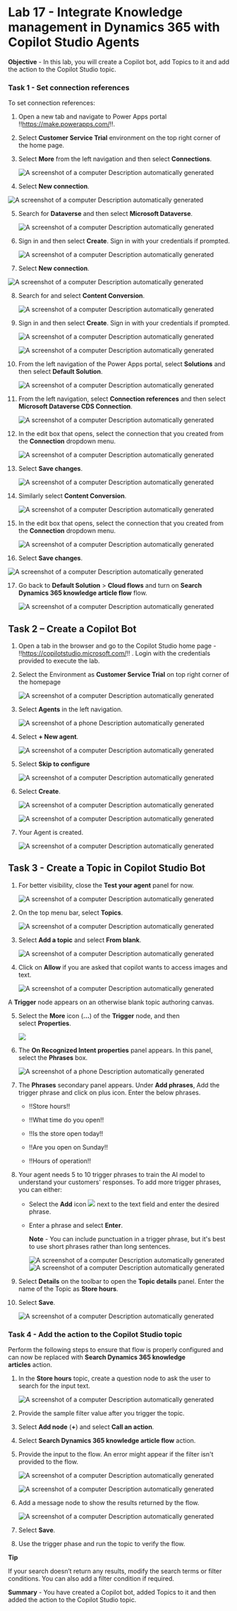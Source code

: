 # Lab 17 - Integrate Knowledge management in Dynamics 365 with Copilot Studio Agents

**Objective** - In this lab, you will create a Copilot bot, add Topics to it and add the action to the Copilot Studio topic.

### Task 1 - Set connection references

To set connection references:

1.  Open a new tab and navigate
    to Power Apps portal !!https://make.powerapps.com/!!.

2.  Select **Customer Service Trial** environment on the top right corner of
    the home page.

3.  Select **More** from the left navigation and then select **Connections**.

    ![A screenshot of a computer Description automatically
generated](./media/media18/image27.jpg)
  
4.  Select **New connection**.

   ![A screenshot of a computer Description automatically
generated](./media/media18/image28.jpg)

5.  Search for **Dataverse** and then select **Microsoft Dataverse**.

     ![A screenshot of a computer Description automatically
generated](./media/media18/image29.jpg)

6.  Sign in and then select **Create**. Sign in with your credentials if prompted.

     ![A screenshot of a computer Description automatically
generated](./media/media18/image30.jpg)

7.  Select **New connection**.

   ![A screenshot of a computer Description automatically
generated](./media/media18/image35.jpg)

8.  Search for and select **Content Conversion**.

     ![A screenshot of a computer Description automatically
generated](./media/media18/image36.jpg)

9.  Sign in and then select **Create**. Sign in with your credentials if prompted.

     ![A screenshot of a computer Description automatically
generated](./media/media18/image37.jpg)

     ![A screenshot of a computer Description automatically
generated](./media/media18/image38.jpg)

10.  From the left navigation of the Power Apps portal, select **Solutions** and then select **Default Solution**.

     ![A screenshot of a computer Description automatically
generated](./media/media18/image18.png)

11.  From the left navigation, select **Connection references** and then select **Microsoft Dataverse CDS Connection**.

     ![A screenshot of a computer Description automatically
generated](./media/media18/image31.jpg)

12. In the edit box that opens, select the connection that you created from the **Connection** dropdown menu.

     ![A screenshot of a computer Description automatically
generated](./media/media18/image32.jpg)
   
13.  Select **Save changes**.

     ![A screenshot of a computer Description automatically
generated](./media/media18/image33.jpg)

14.  Similarly select **Content Conversion**.

     ![A screenshot of a computer Description automatically
generated](./media/media18/image39.jpg)

15.  In the edit box that opens, select the connection that you created from the **Connection** dropdown menu.

     ![A screenshot of a computer Description automatically
generated](./media/media18/image40.jpg)

16.  Select **Save changes**.

   ![A screenshot of a computer Description automatically
generated](./media/media18/image41.jpg)

17.  Go back to **Default Solution** \> **Cloud flows** and turn
    on **Search Dynamics 365 knowledge article flow** flow.

     ![A screenshot of a computer Description automatically
generated](./media/media18/image34.jpg)

## Task 2 – Create a Copilot Bot

1.  Open a tab in the browser and go to the Copilot Studio home page -
    !!https://copilotstudio.microsoft.com/!! . Login with the credentials
    provided to execute the lab.

2.  Select the Environment as **Customer Service Trial** on top right
    corner of the homepage

    ![A screenshot of a computer Description automatically generated](./media/media18/image1.png)

3.  Select **Agents** in the left navigation.

     ![A screenshot of a phone Description automatically generated](./media/media18/image2.png)

4.  Select **+ New agent**.

    ![A screenshot of a computer Description automatically generated](./media/media18/image3.png)

5.  Select **Skip to configure**

    ![A screenshot of a computer Description automatically generated](./media/media18/image4.png)

6.  Select **Create**.

    ![A screenshot of a computer Description automatically generated](./media/media18/image5.png)

    ![A screenshot of a computer Description automatically generated](./media/media18/image6.png)

7.  Your Agent is created.

    ![A screenshot of a computer Description automatically generated](./media/media18/image7.png)

## Task 3 - Create a Topic in Copilot Studio Bot

1.  For better visibility, close the **Test your agent** panel for now.

    ![A screenshot of a computer Description automatically generated](./media/media18/image8.png)

2.  On the top menu bar, select **Topics**.

    ![A screenshot of a computer Description automatically generated](./media/media18/image9.png)

3.  Select **Add a topic** and select **From blank**.

    ![A screenshot of a computer Description automatically generated](./media/media18/image10.png)

4.  Click on **Allow** if you are asked that copilot wants to access
    images and text.

    ![A screenshot of a computer Description automatically generated](./media/media18/image11.png)

A **Trigger** node appears on an otherwise blank topic authoring canvas.

5.  Select the **More** icon (**…**) of the **Trigger** node, and then
    select **Properties**.

    ![](./media/media18/image12.png)

6.  The **On Recognized Intent properties** panel appears. In this
    panel, select the **Phrases** box.

    ![A screenshot of a phone Description automatically generated](./media/media18/image13.png)

7.  The **Phrases** secondary panel appears. Under **Add phrases**, Add
    the trigger phrase and click on plus icon. Enter the below phrases.

    - !!Store hours!!

    - !!What time do you open!!

    - !!Is the store open today!!

    - !!Are you open on Sunday!!

    - !!Hours of operation!!

8.  Your agent needs 5 to 10 trigger phrases to train the AI model to
    understand your customers' responses. To add more trigger phrases,
    you can either:

    - Select the **Add** icon ![](./media/media18/image14.png) next to the text
      field and enter the desired phrase.

    - Enter a phrase and select **Enter**.

        **Note** - You can include punctuation in a trigger phrase, but it's best to
        use short phrases rather than long sentences.

       ![A screenshot of a computer Description automatically generated](./media/media18/image15.png)
       ![A screenshot of a computer Description automatically generated](./media/media18/image16.png)

9.  Select **Details** on the toolbar to open the **Topic
    details** panel. Enter the name of the Topic as **Store hours**.

10.  Select **Save**.

        ![A screenshot of a computer Description automatically generated](./media/media18/image17.png)

### Task 4 - Add the action to the Copilot Studio topic

Perform the following steps to ensure that flow is properly configured
and can now be replaced with **Search Dynamics 365 knowledge
articles** action.

1.  In the **Store hours** topic, create a question node to ask the user to search
    for the input text.

    ![A screenshot of a computer Description automatically generated](./media/media18/image42.jpg)

2.  Provide the sample filter value after you trigger the topic.

3.  Select **Add node** (**+**) and select **Call an action**.

4.  Select **Search Dynamics 365 knowledge article flow** action.

5.  Provide the input to the flow. An error might appear if the filter
    isn't provided to the flow.

    ![A screenshot of a computer Description automatically generated](./media/media18/image43.jpg)

    ![A screenshot of a computer Description automatically generated](./media/media18/image44.jpg)

6.  Add a message node to show the results returned by the flow. 

    ![A screenshot of a computer Description automatically generated](./media/media18/image45.jpg)

7.  Select **Save**.

8. Use the trigger phase and run the topic to verify the flow.

**Tip**

If your search doesn’t return any results, modify the search terms or
filter conditions. You can also add a filter condition if required.

**Summary** - You have created a Copilot bot, added Topics to it and then added the action to the Copilot Studio topic.

